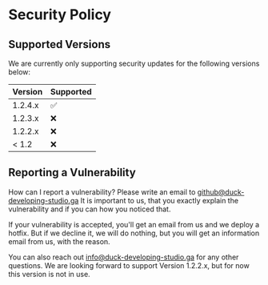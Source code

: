 # Security Policy

## Supported Versions

We are currently only supporting security updates for the following versions below:

| Version | Supported          |
| ------- | ------------------ |
| 1.2.4.x   | :white_check_mark: |
| 1.2.3.x   | :x:                |
| 1.2.2.x   | :x: |
| < 1.2   | :x:                |

## Reporting a Vulnerability

How can I report a vulnerability?
Please write an email to github@duck-developing-studio.ga
It is important to us, that you exactly explain the vulnerability and if you can how you noticed that.

If your vulnerability is accepted, you'll get an email from us and we deploy a hotfix.
But if we decline it, we will do nothing, but you will get an information email from us, with the reason.

You can also reach out info@duck-developing-studio.ga for any other questions.
We are looking forward to support Version 1.2.2.x, but for now this version is not in use.

